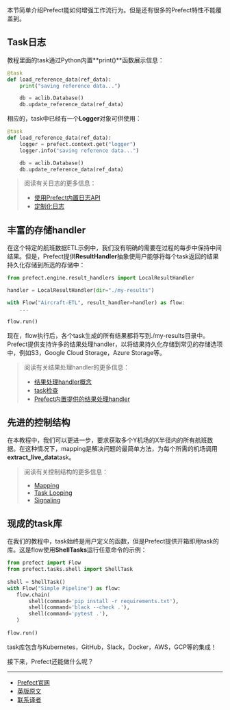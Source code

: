 本节简单介绍Prefect能如何增强工作流行为。但是还有很多的Prefect特性不能覆盖到。

## Task日志

教程里面的task通过Python内置**print()**函数展示信息：

````Python
@task
def load_reference_data(ref_data):
    print("saving reference data...")

    db = aclib.Database()
    db.update_reference_data(ref_data)
````

相应的，task中已经有一个**Logger**对象可供使用：

````Python
@task
def load_reference_data(ref_data):
    logger = prefect.context.get("logger")
    logger.info("saving reference data...")

    db = aclib.Database()
    db.update_reference_data(ref_data)
````

> 
> 阅读有关日志的更多信息：
> 
>  - [使用Prefect内置日志API](https://docs.prefect.io/core/concepts/logging.html#logging)
>  - [定制化日志](https://docs.prefect.io/core/advanced_tutorials/custom-logs.html)
> 

## 丰富的存储handler

在这个特定的航班数据ETL示例中，我们没有明确的需要在过程的每步中保持中间结果。但是，Prefect提供**ResultHandler**抽象使用户能够将每个task返回的结果持久化存储到所选的存储中：

````Python
from prefect.engine.result_handlers import LocalResultHandler

handler = LocalResultHandler(dir="./my-results")

with Flow("Aircraft-ETL", result_handler=handler) as flow:
    ...

flow.run()
````

现在，flow执行后，各个task生成的所有结果都将写到./my-results目录中。Prefect提供支持许多的结果处理handler，以将结果持久化存储到常见的存储选项中，例如S3，Google Cloud Storage，Azure Storage等。

> 
> 阅读有关结果处理handler的更多信息：
> 
>  - [结果处理handler概念](https://docs.prefect.io/core/concepts/results.html#results-and-result-handlers)
>  - [task检查](https://docs.prefect.io/core/concepts/persistence.html#checkpointing)
>  - [Prefect内置提供的结果处理handler](https://docs.prefect.io/api/latest/engine/result_handlers.html)
> 

## 先进的控制结构

在本教程中，我们可以更进一步，要求获取多个Y机场的X半径内的所有航班数据。在这种情况下，mapping是解决问题的最简单方法，为每个所需的机场调用**extract_live_data**task。

> 
> 阅读有关控制结构的更多信息：
> 
>  - [Mapping](https://docs.prefect.io/core/concepts/mapping.html#mapping)
>  - [Task Looping](https://docs.prefect.io/core/examples/task_looping.html#task-looping)
>  - [Signaling](https://docs.prefect.io/core/getting_started/next-steps.html#signals)
> 

## 现成的task库

在我们的教程中，task始终是用户定义的函数，但是Prefect提供开箱即用task的库。这是flow使用**ShellTask​​s**运行任意命令的示例：

````Python
from prefect import Flow
from prefect.tasks.shell import ShellTask
 
shell = ShellTask()
with Flow("Simple Pipeline") as flow:
   flow.chain(
       shell(command='pip install -r requirements.txt'),
       shell(command='black --check .'),
       shell(command='pytest .'),
   )
 
flow.run()
````

task库包含与Kubernetes，GitHub，Slack，Docker，AWS，GCP等的集成！

接下来，Prefect还能做什么呢？

***

- [Prefect官网](https://www.prefect.io/)
- [英版原文](https://docs.prefect.io/core/tutorial/07-next-steps.html#ready-made-task-library)
- [联系译者](https://github.com/listen-lavender)
